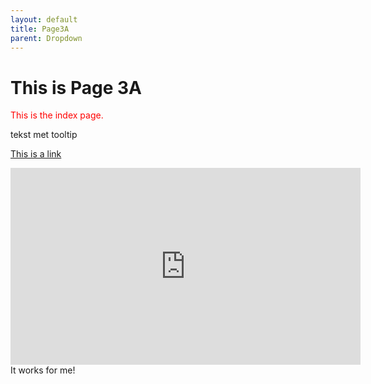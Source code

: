 ```yaml
---
layout: default
title: Page3A
parent: Dropdown
---
```


<h1>This is Page 3A</h1>
<p style="color:red">This is the index page.</p>

<p title="dit is een tooltip">tekst met tooltip</p>

<a href="https://www.w3schools.com">This is a link</a>
<!--- attributes altijd tussen quotes (aanbevolen) -->

<!-- Youtube filmpje in ifram -->

<iframe width="560" height="315" src="https://www.youtube.com/embed/PC8J93Ygr8g" frameborder="0" allowfullscreen="allowfullscreen"></iframe>
It works for me!
